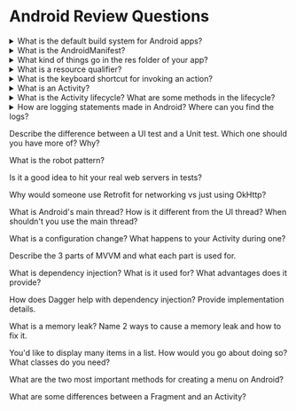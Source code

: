 # Android Review Questions

<details><summary>What is the default build system for Android apps?</summary>
<p>

The default build system for Android is Gradle. It fetches dependencies for you and can build 
multi-module applications. (Much) Older build systems include Maven and Ant, while companies like 
Uber use Buck.
</p>
</details>

<details><summary>What is the AndroidManifest?</summary>
<p>

AndroidManifest.xml is a required file for all Android apps. All major components of your app must 
be listed here, including Activities, your custom Application class, Services, and 
BroadcastReceivers. For more, see [Anatomy of an App][app_anatomy_android_manifest]. 
</p>
</details>

<details><summary>What kind of things go in the res folder of your app?</summary>
<p>

Most things that are not explicitly code go into the res folder. This includes images in the form of 
drawables, XML layouts, strings, and menu resource files. For more, see 
[Anatomy of an App][app_anatomy_res_folder].
</p>
</details>

<details><summary>What is a resource qualifier?</summary>
<p>

A resource qualifier is of the format “-\<qualifier\>” and goes on the end of a folder in `res/`. It 
tells the Android system what resources to use for specific configurations. For more info see 
[Anatomy of an App][app_anatomy_res_qualifier].
</p>   
</details>

<details><summary>What is the keyboard shortcut for invoking an action?</summary>
<p>

This is arguably the most important shortcut you should know: <kbd>⌘ Command</kbd> + 
<kbd>⇧ Shift</kbd> + <kbd>A</kbd>. For more useful shortcuts, see 
[Handy Shortcuts][keyboard_shortcuts].
</p>
</details>

<details><summary>What is an Activity?</summary>
<p>

You can think of an Activity as one screen on Android. Activities must be declared in the 
AndroidManifest.xml as they are a system component. They are usually associated with one xml layout.
</p>
</details>

<details><summary>What is the Activity lifecycle? What are some methods in the lifecycle?</summary>
<p>

The Activity lifecycle is a series of methods called by the framework to let you know what stage of 
life your Activity is in. You should only do certain work when your app is in certain stages of the 
lifecycle. Some lifecycle methods include onCreate, onDestroy, onResume, and onPause. For more info,
see [Activity Lifecycle][activity_lifecycle]. 
</p>
</details>

<details><summary>How are logging statements made in Android? Where can you find the logs?</summary>
<p>

Android logging calls eventually end up in the Logcat. You can make logging statements through 
various methods, such as Log.d(TAG, message) and Log.wtf(TAG, message, exception). See 
[LifecycleActivity][logging]'s onCreate method for more info.
</p>
</details>

Describe the difference between a UI test and a Unit test. Which one should you have more of? Why?

What is the robot pattern?

Is it a good idea to hit your real web servers in tests?

Why would someone use Retrofit for networking vs just using OkHttp?

What is Android's main thread? How is it different from the UI thread? When shouldn't you use the 
main thread?

What is a configuration change? What happens to your Activity during one?

Describe the 3 parts of MVVM and what each part is used for.

What is dependency injection? What is it used for? What advantages does it provide?

How does Dagger help with dependency injection? Provide implementation details.

What is a memory leak? Name 2 ways to cause a memory leak and how to fix it.

You'd like to display many items in a list. How would you go about doing so? What classes do you 
need?

What are the two most important methods for creating a menu on Android?

What are some differences between a Fragment and an Activity?

[app_anatomy_res_folder]: lesson01/Lesson1_AnatomyOfAnApp.md#module_namesrcres
[app_anatomy_android_manifest]: lesson01/Lesson1_AnatomyOfAnApp.md#module_namesrcandroidmanifestxml
[app_anatomy_res_qualifier]: lesson01/Lesson1_AnatomyOfAnApp.md#module_namesrcresres_type-resource_qualifier
[keyboard_shortcuts]: lesson03/Lesson3_HandyShortcuts.md
[activity_lifecycle]: lesson02/Lesson2_ActivityLifecycle.md
[logging]: lesson02/src/main/java/com/orobator/helloandroid/lesson2/LifecycleActivity.java
